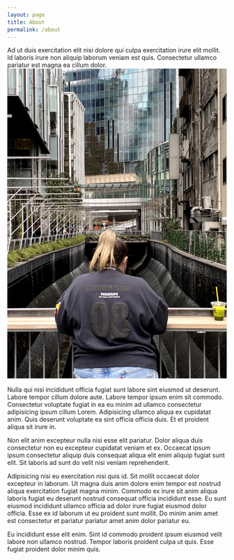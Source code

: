 ```yaml
---
layout: page
title: About
permalink: /about
---
```


Ad ut duis exercitation elit nisi dolore qui culpa exercitation irure elit mollit. Id laboris irure non aliquip laborum veniam est quis. Consectetur ullamco pariatur est magna ea cillum dolor.
![Soph](/assets/uploads/images/soph.jpg)

Nulla qui nisi incididunt officia fugiat sunt labore sint eiusmod ut deserunt. Labore tempor cillum dolore aute. Labore tempor ipsum enim sit commodo. Consectetur voluptate fugiat in ea eu minim ad ullamco consectetur adipisicing ipsum cillum Lorem. Adipisicing ullamco aliqua ex cupidatat anim. Quis deserunt voluptate ea sint officia officia duis. Et et proident aliqua sit irure in.

Non elit anim excepteur nulla nisi esse elit pariatur. Dolor aliqua duis consectetur non eu excepteur cupidatat veniam et ex. Occaecat ipsum ipsum consectetur aliquip duis consequat aliqua elit enim aliquip fugiat sunt elit. Sit laboris ad sunt do velit nisi veniam reprehenderit.

Adipisicing nisi eu exercitation nisi quis id. Sit mollit occaecat dolor excepteur in laborum. Ut magna duis anim dolore enim tempor est nostrud aliqua exercitation fugiat magna minim. Commodo ex irure sit anim aliqua laboris fugiat eu deserunt nostrud consequat officia incididunt esse. Eu sunt eiusmod incididunt ullamco officia ad dolor irure fugiat eiusmod dolor officia. Esse ex id laborum ut eu proident sunt mollit. Do minim anim amet est consectetur et pariatur pariatur amet anim dolor pariatur eu.

Eu incididunt esse elit enim. Sint id commodo proident ipsum eiusmod velit labore non ullamco nostrud. Tempor laboris proident culpa ut quis. Esse fugiat proident dolor minim quis.
